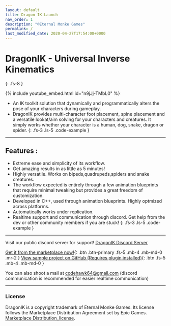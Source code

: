 ```yaml
---
layout: default
title: Dragon IK Launch
nav_order: 1
description: "©Eternal Monke Games"
permalink: /
last_modified_date: 2020-04-27T17:54:08+0000
---
```


# DragonIK - Universal Inverse Kinematics
{: .fs-8 }

{% include youtube_embed.html id="n9jJj-TMbL0" %}

- An IK toolkit solution that dynamically and programmatically alters the pose of your characters during gameplay.
- DragonIK provides multi-character foot placement, spine placement and a versatile lookat/aim solving for your characters and creatures. It simply works whether your character
is a human, dog, snake, dragon or spider.
{: .fs-3 .ls-5 .code-example }

---

## Features :

* Extreme ease and simplicity of its workflow.
* Get amazing results in as little as 5 minutes!
* Highly versatile. Works on bipeds,quadrupeds,spiders and snake creatures.
* The workflow expected is entirely through a few animation blueprints that require minimal tweaking but provides a great freedom of customization.
* Developed in C++, used through animation blueprints. Highly optmized across platforms.
* Automatically works under replication.
* Realtime support and communication through discord. Get help from the dev or other community members if you are stuck!
{: .fs-3 .ls-5 .code-example }


---

Visit our public discord server for support!
[DragonIK Discord Server](https://discord.gg/XdBWW2U)


[Get it from the marketplace now!](https://www.unrealengine.com/marketplace/en-US/product/dragon-ik-animal-inverse-kinematics){: .btn .btn-primary .fs-5 .mb-4 .mb-md-0 .mr-2 } [View sample project on GitHub (Requires plugin installed)](https://github.com/codehawk64/DragonIK-ExampleProject){: .btn .fs-5 .mb-4 .mb-md-0 }


You can also shoot a mail at codehawk64@gmail.com (discord communication is recommended for easier realtime communication)

---


### License

DragonIK is a copyright trademark of Eternal Monke Games. Its license follows the Marketplace Distribution Agreement set by Epic Games.
[Marketplace Distribution_license](https://www.unrealengine.com/en-US/marketplace-distribution-agreement).
